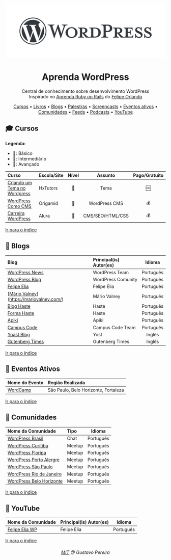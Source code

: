 <p align="center">
<img src="/WordPressLogo.png" width="500" alt="Aprenda WordPress">
</p>
<h1 align="center">Aprenda WordPress</h1>
<p align="center">Central de conhecimento sobre desenvolvimento WordPress<br>Inspirado no <a href="https://github.com/felipeorlando/aprenda-rubyonrails">Aprenda Ruby on Rails</a> do <a href="https://github.com/felipeorlando/">Felipe Orlando</a></p>

<a id="user-content-Índice" class="anchor" href="#Índice" aria-hidden="true"></a>

<p align="center">
	<a href="#mortar_board-cursos">Cursos</a> •
	<a href="#book-livros">Livros</a> •
	<a href="#newspaper-blogs">Blogs</a> •
	<a href="#video_camera-palestras-vídeos">Palestras</a> •
	<a href="#computer-screencasts">Screencasts</a> •
	<a href="#circus_tent-eventos-ativos">Eventos ativos</a> •
	<a href="#speech_balloon-comunidades">Comunidades</a> •
	<a href="#paperclip-feeds">Feeds</a> •
	<a href="#sound-podcasts">Podcasts</a> •
    <a href="#loudspeaker-youtube">YouTube</a>
</p>



## :mortar_board: Cursos

**Legenda:**

- :green_heart:: Básico
- :large_orange_diamond:: Intermediário
- :red_circle:: Avançado

| Curso                                                        | Escola/Site |         Nível          |     Assunto      | Pago/Gratuito |
| :----------------------------------------------------------- | :---------- | :--------------------: | :--------------: | :-----------: |
| [Criando um Tema no Wordpress](https://www.youtube.com/watch?v=NRcq2j_3S7w&list=PL2NLqGvZxQu1V9cuzSOPpZo2uJhT7SGqZ) | HxTutors    |     :green_heart:      |       Tema       |    :free:     |
| [WordPress Como CMS](https://www.origamid.com/curso/wordpress-como-cms/) | Origamid    | :large_orange_diamond: |  WordPress CMS   |  :moneybag:   |
| [Carreira WordPress](https://www.alura.com.br/carreira-desenvolvedor-wordpress) | Alura       |     :green_heart:      | CMS/SEO/HTML/CSS |  :moneybag:   |

[Ir para o índice](#Índice)



## :newspaper: Blogs

| Blog                                                         | Principal(is) Autor(es) |  Idioma   |
| :----------------------------------------------------------- | :---------------------- | :-------: |
| [WordPress News](https://br.wordpress.org/news/)             | WordPress Team          | Português |
| [WordPress Blog](https://br.wordpress.org/team/)             | WordPress Comunity      | Português |
| [Felipe Elia](https://felipeelia.com.br/)                    | Felipe Elia             | Português |
| [[Mário Valney](https://mariovalney.com/)](https://mariovalney.com/) | Mário Valney            | Português |
| [Blog Haste](https://www.hastedesign.com.br/blog/)           | Haste                   | Português |
| [Forma Haste](https://forma.hastedesign.com.br/blog/)        | Haste                   | Português |
| [Apiki](https://blog.apiki.com/)                             | Apiki                   | Português |
| [Campus Code](http://blog.campuscode.com.br)                 | Campus Code Team        | Português |
| [Yoast Blog](https://yoast.com/seo-blog/)                    | Yost                    |  Inglês   |
| [Gutenberg Times](https://gutenbergtimes.com/)               | Gutenberg Times         |  Inglês   |

[Ir para o índice](#Índice)



## :circus_tent: Eventos Ativos

| Nome do Evento                            | Região Realizada                     |
| :---------------------------------------- | :----------------------------------- |
| [WordCamp](https://central.wordcamp.org/) | São Paulo, Belo Horizonte, Fortaleza |

[Ir para o índice](#Índice)



## :speech_balloon: Comunidades

| Nome da Comunidade                                           | Tipo   |  Idioma   |
| :----------------------------------------------------------- | :----- | :-------: |
| [WordPress Brasil](wpbrasil.slack.com)                       | Chat   | Português |
| [WordPress Curitiba](https://www.meetup.com/wpcuritiba/)     | Meetup | Português |
| [WordPress Floripa](https://www.meetup.com/Meetup-WordPress-Floripa/) | Meetup | Português |
| [WordPress Porto Alergre](https://www.meetup.com/wp-poa/)    | Meetup | Português |
| [WordPress São Paulo](https://www.meetup.com/wpsampa/?_locale=pt-BR) | Meetup | Português |
| [WordPress Rio de Janeiro](https://www.meetup.com/wp-rio/)   | Meetup | Português |
| [WordPress Belo Horizonte](https://www.meetup.com/WordPressBeloHorizonte/) | Meetup | Português |

[Ir para o índice](#Índice)



## :loudspeaker: YouTube

| Nome da Comunidade                                           | Principal(is) Autor(es) |  Idioma   |
| :----------------------------------------------------------- | :---------------------- | :-------: |
| [Felipe Elia WP](https://www.youtube.com/channel/UCD_26rOE3ClALcZreTkyIoQ/) | Felipe Elia             | Português |

[Ir para o índice](#Índice)



<h6 align="center"><a href="/LICENSE">MIT</a> @ Gustavo Pereira</h6>
